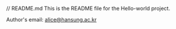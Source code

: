 // README.md
This is the README file for the Hello-world project.


Author's email: alice@hansung.ac.kr
